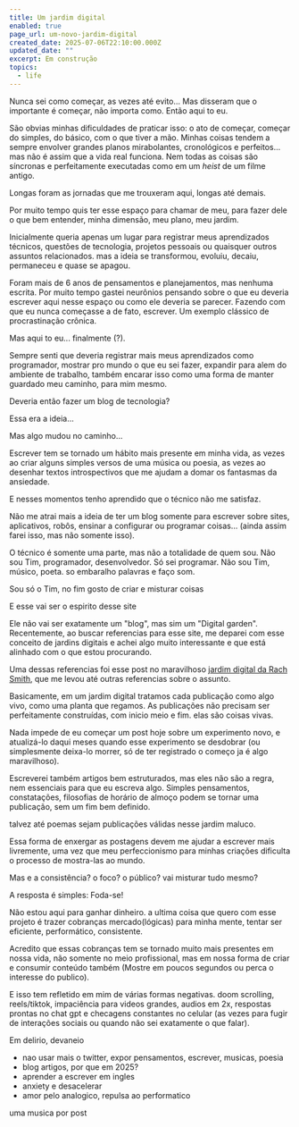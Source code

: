 ```yaml
---
title: Um jardim digital
enabled: true
page_url: um-novo-jardim-digital
created_date: 2025-07-06T22:10:00.000Z
updated_date: ""
excerpt: Em construção
topics:
  - life
---
```

Nunca sei como começar, as vezes até evito...
Mas disseram que o importante é começar, não importa como. Então aqui to eu.

São obvias minhas dificuldades de praticar isso: o ato de começar, começar do simples, do básico, com o que tiver a mão. Minhas coisas  tendem a sempre envolver grandes planos mirabolantes, cronológicos e perfeitos... mas não é assim que a vida real funciona. Nem todas as coisas são síncronas e perfeitamente executadas como em um *heist* de um filme antigo. 

Longas foram as jornadas que me trouxeram aqui, longas até demais.

Por muito tempo quis ter esse espaço para chamar de meu, para fazer dele o que bem entender, minha dimensão, meu plano, meu jardim.

Inicialmente queria apenas um lugar para registrar meus aprendizados técnicos, questões de tecnologia, projetos pessoais ou quaisquer outros assuntos relacionados. mas a ideia se transformou, evoluiu, decaiu, permaneceu e quase se apagou.

Foram mais de 6 anos de pensamentos e planejamentos, mas nenhuma escrita. Por muito tempo gastei neurônios pensando sobre o que eu deveria escrever aqui nesse espaço ou como ele deveria se parecer. Fazendo com que eu nunca começasse a de fato, escrever. Um exemplo clássico de procrastinação crônica. 

Mas aqui to eu... finalmente (?).

Sempre senti que deveria registrar mais meus aprendizados como programador, mostrar pro mundo o que eu sei fazer, expandir para alem do ambiente de trabalho, também encarar isso como uma forma de manter guardado meu caminho, para mim mesmo.

Deveria então fazer um blog de tecnologia?

Essa era a ideia...

Mas algo mudou no caminho...

Escrever tem se tornado um hábito mais presente em minha vida, as vezes ao criar alguns simples versos de uma música ou poesia, as vezes ao desenhar textos introspectivos que me ajudam a domar os fantasmas da ansiedade.

E nesses momentos tenho aprendido que o técnico não me satisfaz.

Não me atrai mais a ideia de ter um blog somente para escrever sobre sites, aplicativos, robôs, ensinar a configurar ou programar coisas... (ainda assim farei isso, mas não somente isso).

O técnico é somente uma parte, mas não a totalidade de quem sou.
Não sou Tim, programador, desenvolvedor. Só sei programar.
Não sou Tim, músico, poeta. so embaralho palavras e faço som.

Sou só o Tim, no fim gosto de criar e misturar coisas

E esse vai ser o espirito desse site

Ele não vai ser exatamente um "blog", mas sim um "Digital garden". Recentemente, ao buscar referencias para esse site, me deparei com esse conceito de jardins digitais e achei algo muito interessante e que está alinhado com o que estou procurando.

Uma dessas referencias foi esse post no maravilhoso [jardim digital da Rach Smith](https://rachsmith.com/my-blog-is-dead/), que me levou até outras referencias sobre o assunto. 

Basicamente, em um jardim digital tratamos cada publicação como algo vivo, como uma planta que regamos. As publicações não precisam ser perfeitamente construídas, com inicio meio e fim. elas são coisas vivas.

Nada impede de eu começar um post hoje sobre um experimento novo, e atualizá-lo daqui meses quando esse experimento se desdobrar (ou simplesmente deixa-lo morrer, só de ter registrado o começo ja é algo maravilhoso).

Escreverei também artigos bem estruturados, mas eles não são a regra, nem essenciais para que eu escreva algo. Simples pensamentos, constatações, filosofias de horário de almoço podem se tornar uma publicação, sem um fim bem definido.

talvez até poemas sejam publicações válidas nesse jardim maluco.

Essa forma de enxergar as postagens devem me ajudar a escrever mais livremente, uma vez que meu perfeccionismo para minhas criações dificulta o processo de mostra-las ao mundo.

Mas e a consistência? o foco? o público? vai misturar tudo mesmo?

A resposta é simples: Foda-se!

Não estou aqui para ganhar dinheiro. a ultima coisa que quero com esse projeto é trazer cobranças mercado(lógicas) para minha mente, tentar ser eficiente, performático, consistente. 

Acredito que essas cobranças tem se tornado muito mais presentes em nossa vida, não somente no meio profissional, mas em nossa forma de criar e consumir conteúdo também (Mostre em poucos segundos ou perca o interesse do publico).

E isso tem refletido em mim de várias formas negativas. doom scrolling, reels/tiktok, impaciência para videos grandes, audios em 2x, respostas prontas no chat gpt e checagens constantes no celular (as vezes para fugir de interações sociais ou quando não sei exatamente o que falar).

 

Em delirio, devaneio


* nao usar mais o twitter, expor pensamentos, escrever, musicas, poesia
* blog artigos, por que em 2025?
* aprender a escrever em ingles
* anxiety e desacelerar
* amor pelo analogico, repulsa ao performatico

uma musica por post
